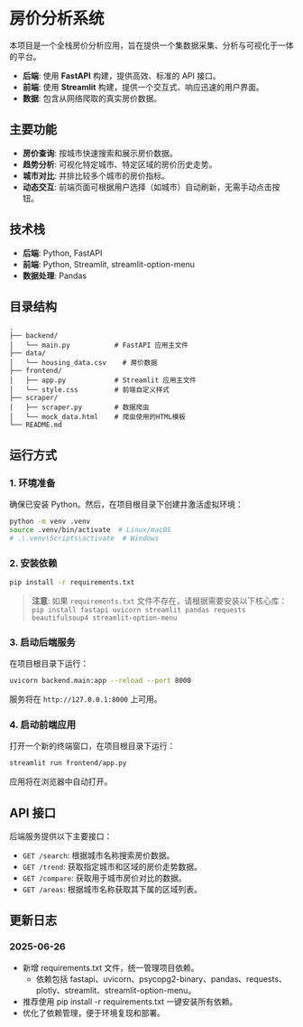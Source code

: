 # 房价分析系统

本项目是一个全栈房价分析应用，旨在提供一个集数据采集、分析与可视化于一体的平台。

- **后端**: 使用 **FastAPI** 构建，提供高效、标准的 API 接口。
- **前端**: 使用 **Streamlit** 构建，提供一个交互式、响应迅速的用户界面。
- **数据**: 包含从网络爬取的真实房价数据。

## 主要功能

- **房价查询**: 按城市快速搜索和展示房价数据。
- **趋势分析**: 可视化特定城市、特定区域的房价历史走势。
- **城市对比**: 并排比较多个城市的房价指标。
- **动态交互**: 前端页面可根据用户选择（如城市）自动刷新，无需手动点击按钮。

## 技术栈

- **后端**: Python, FastAPI
- **前端**: Python, Streamlit, streamlit-option-menu
- **数据处理**: Pandas

## 目录结构

```
.
├── backend/
│   └── main.py           # FastAPI 应用主文件
├── data/
│   └── housing_data.csv    # 房价数据
├── frontend/
│   ├── app.py            # Streamlit 应用主文件
│   └── style.css         # 前端自定义样式
├── scraper/
│   ├── scraper.py        # 数据爬虫
│   └── mock_data.html    # 爬虫使用的HTML模板
└── README.md
```

## 运行方式

### 1. 环境准备

确保已安装 Python。然后，在项目根目录下创建并激活虚拟环境：

```bash
python -m venv .venv
source .venv/bin/activate  # Linux/macOS
# .\.venv\Scripts\activate  # Windows
```

### 2. 安装依赖

```bash
pip install -r requirements.txt
```
> **注意**: 如果 `requirements.txt` 文件不存在，请根据需要安装以下核心库：
> `pip install fastapi uvicorn streamlit pandas requests beautifulsoup4 streamlit-option-menu`

### 3. 启动后端服务

在项目根目录下运行：
```bash
uvicorn backend.main:app --reload --port 8000
```
服务将在 `http://127.0.0.1:8000` 上可用。

### 4. 启动前端应用

打开一个新的终端窗口，在项目根目录下运行：
```bash
streamlit run frontend/app.py
```
应用将在浏览器中自动打开。

## API 接口

后端服务提供以下主要接口：

- `GET /search`: 根据城市名称搜索房价数据。
- `GET /trend`: 获取指定城市和区域的房价走势数据。
- `GET /compare`: 获取用于城市房价对比的数据。
- `GET /areas`: 根据城市名称获取其下属的区域列表。

## 更新日志

### 2025-06-26
- 新增 requirements.txt 文件，统一管理项目依赖。
  - 依赖包括 fastapi、uvicorn、psycopg2-binary、pandas、requests、plotly、streamlit、streamlit-option-menu。
- 推荐使用 pip install -r requirements.txt 一键安装所有依赖。
- 优化了依赖管理，便于环境复现和部署。
